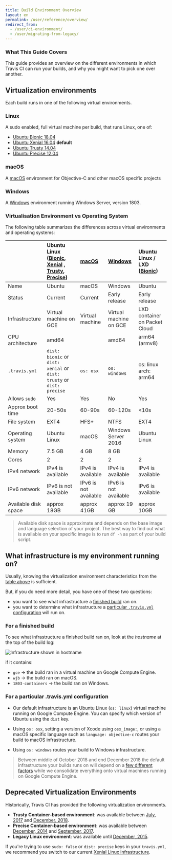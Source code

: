 ```yaml
---
title: Build Environment Overview
layout: en
permalink: /user/reference/overview/
redirect_from:
  - /user/ci-environment/
  - /user/migrating-from-legacy/
---
```


### What This Guide Covers

This guide provides an overview on the different environments in which Travis CI can run your builds, and why you might want to pick one over another.

## Virtualization environments

Each build runs in one of the following virtual environments.

### Linux

A sudo enabled, full virtual machine per build, that runs Linux, one of:

* [Ubuntu Bionic 18.04](/user/reference/bionic/)
* [Ubuntu Xenial 16.04](/user/reference/xenial/) **default**
* [Ubuntu Trusty 14.04](/user/reference/trusty/)
* [Ubuntu Precise 12.04](/user/reference/precise/)

### macOS

A [macOS](/user/reference/osx/) environment for Objective-C and other macOS specific projects

### Windows

A [Windows](/user/reference/windows/) environment running Windows Server, version 1803.

### Virtualisation Environment vs Operating System

The following table summarizes the differences across virtual environments and operating systems:

|                      | Ubuntu Linux  ([Bionic](/user/reference/bionic/), [Xenial](/user/reference/xenial/) , [Trusty](/user/reference/trusty/), [Precise](/user/reference/precise/)) | [macOS](/user/reference/osx/) | [Windows](/user/reference/windows) | Ubuntu Linux / LXD ([Bionic](/user/reference/bionic/)) |
|:---------------------|:--------------------------------------------------------------------------------------------------------------------------|:------------------------------|:-----------------------------------|:-----------------------------------|
| Name                 | Ubuntu                                                                                                                    | macOS                         | Windows                            | Ubuntu                             |
| Status               | Current                                                                                                                   | Current                       | Early release                      | Early release                       |
| Infrastructure       | Virtual machine on GCE                                                                                                    | Virtual machine               | Virtual machine on GCE             | LXD container on Packet Cloud      |
| CPU architecture     | amd64      |      | amd64                              | arm64 (armv8)                      |         
| `.travis.yml`        |`dist: bionic` or `dist: xenial` or `dist: trusty` or `dist: precise`                                                                       | `os: osx`                     | `os: windows`     | os: linux arch: arm64              |
| Allows `sudo`        | Yes                                                                                                                       | Yes                           | No                                 | Yes                                 |
| Approx boot time     | 20-50s                                                                                                                    | 60-90s                        | 60-120s                            | <10s                               |
| File system          | EXT4                                                                                                                      | HFS+                          | NTFS                               | EXT4                               |
| Operating system     | Ubuntu Linux                                                                                                              | macOS                         | Windows Server 2016                | Ubuntu Linux                       |
| Memory               | 7.5 GB                                                                                                                    | 4 GB                          | 8 GB                               |                                    |
| Cores                | 2                                                                                                                         | 2                             | 2                                  | 2                                   |
| IPv4 network         | IPv4 is available                                                                                                         | IPv4 is available             | IPv4 is available                  | IPv4 is available                   |
| IPv6 network         | IPv6 is not available                                                                                                     | IPv6 is not available         | IPv6 is not available              | IPv6 is available                   |
| Available disk space | approx 18GB                                                                                                               | approx 41GB                   | approx 19 GB                       | approx 10GB                         |

> Available disk space is approximate and depends on the base image and language selection of your project.
  The best way to find out what is available on your specific image is to run `df -h` as part of your build script.

## What infrastructure is my environment running on?

Usually, knowing the virtualization environment characteristics from the [table above](#virtualisation-environment-vs-operating-system) is sufficient.

But, if you do need more detail, you have one of these two questions:

* you want to see what infrastructure a [finished build](#for-a-finished-build) ran on.
* you want to determine what infrastructure a [particular `.travis.yml` configuration](#for-a-particular-travisyml-configuration) will run on.

### For a finished build

To see what infrastructure a finished build ran on, look at the *hostname* at the top of the build log:

![Infrastructure shown in hostname](/images/ui/what-infrastructure.png "Infrastructure shown in hostname")

if it contains:

* `gce` → the build ran in a virtual machine on Google Compute Engine.
* `wjb` → the build ran on macOS.
* `1803-containers` → the build ran on Windows.

### For a particular .travis.yml configuration

* Our default infrastructure is an Ubuntu Linux (`os: linux`) virtual machine running on Google Compute Engine. You can specify which version of Ubuntu using the `dist` key.

* Using `os: osx`, setting a version of Xcode using `osx_image:`, or using a macOS specific language such as `language: objective-c` routes your build to macOS infrastructure.

* Using `os: windows` routes your build to Windows infrastructure.

> Between middle of October 2018 and end December 2018 the default infrastructure
> your builds runs on will depend on a [few different
> factors](https://blog.travis-ci.com/2018-10-04-combining-linux-infrastructures)
> while we consolidate everything onto virtual machines running on Google Compute Engine.

## Deprecated Virtualization Environments

Historically, Travis CI has provided the following virtualization environments.

- **Trusty Container-based environment**: was available between [July, 2017](https://blog.travis-ci.com/2017-07-11-trusty-as-default-linux-is-coming) and [December, 2018](https://blog.travis-ci.com/2018-10-04-combining-linux-infrastructures).
- **Precise Container-based environment**: was available between [December, 2014](https://blog.travis-ci.com/2014-12-17-faster-builds-with-container-based-infrastructure/) and [September, 2017](https://blog.travis-ci.com/2017-08-31-trusty-as-default-status).
- **Legacy Linux environment**: was available until [December, 2015](https://blog.travis-ci.com/2015-11-27-moving-to-a-more-elastic-future).

If you're trying to use `sudo: false` or `dist: precise` keys in your `travis.yml`, we recommend you switch to our current [Xenial Linux infrastructure](/user/reference/xenial/).
